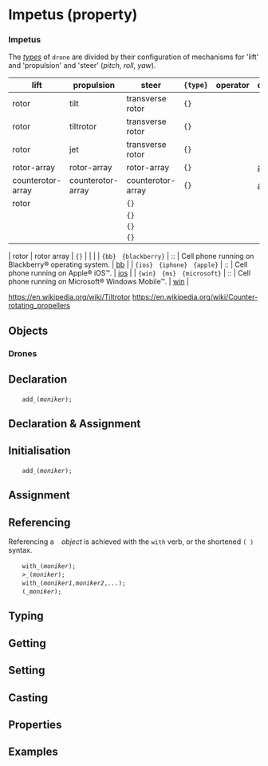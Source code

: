 # Impetus (property)

<a name="impetus"></a>
### Impetus
The [*types*]( ./type.md#drone) of `drone` are divided by their configuration of mechanisms for 'lift' and 'propulsion' and 'steer' (*pitch*, *roll*, *yaw*).

| lift | propulsion | steer | `{type}` | operator | description | API |
| --- | --- | --- | --- | --- | --- | -- |
| <a name=""></a> rotor | tilt | transverse rotor | `{}` |  | []() |
| <a name=""></a> rotor | tiltrotor | transverse rotor | `{}` |  | []() |
| <a name=""></a> rotor | jet | transverse rotor | `{}` |  | []() |
| <a name=""></a> rotor-array | rotor-array | rotor-array | `{}` |  | [a]() |
| <a name=""></a> counterotor-array | counterotor-array | counterotor-array | `{}` |  | [a]() |
| <a name=""></a> rotor |  | `{}` |  | []() |
| <a name=""></a>  | | `{}` |  | []() |
| <a name=""></a>  | | `{}` |  | []() |
| <a name=""></a>  | | `{}` |  | []() |

| <a name=""></a> rotor | rotor array | `{}` |  | []() |
| <a name="_blackberry"></a> `{bb}` &nbsp; `{blackberry}` | :: | Cell phone running on Blackberry&reg; operating system. | [bb](../../physic/prop/bb.md#blackberry) |
| <a name="_iOS"></a> `{ios}` &nbsp; `{iphone}` &nbsp; `{apple}` | :: | Cell phone running on Apple&reg; iOS&#8482;. | [ios](../../physic/prop/ios.md#cellphone) |
| <a name="_windows"></a> `{win}` &nbsp; `{ms}` &nbsp; `{microsoft}` | :: | Cell phone running on Microsoft&reg; Windows Mobile&#8482;. | [win](../../physic/prop/win_mobile.md#cellphone) |

https://en.wikipedia.org/wiki/Tiltrotor
https://en.wikipedia.org/wiki/Counter-rotating_propellers

## Objects

<a name="drones"></a>
### Drones


<a name="declare"></a>
## Declaration

&nbsp;&nbsp;&nbsp;&nbsp;&nbsp;&nbsp; `add_(`*`moniker`*`);`<br>

<a name="declare_assign"></a>
## Declaration & Assignment

<a name="initial"></a>
## Initialisation

&nbsp;&nbsp;&nbsp;&nbsp;&nbsp;&nbsp; `add_(`*`moniker`*`);`<br>

<a name="assign"></a>
## Assignment

<a name="reference"></a>
## Referencing
Referencing a ` ` *object* is achieved with the `with` verb, or the shortened `(`*` `*`)` syntax. 

&nbsp;&nbsp;&nbsp;&nbsp;&nbsp;&nbsp; `with_(`*`moniker`*`);`<br>
&nbsp;&nbsp;&nbsp;&nbsp;&nbsp;&nbsp; `>_(`*`moniker`*`);`<br>
&nbsp;&nbsp;&nbsp;&nbsp;&nbsp;&nbsp; `with_(`*`moniker1`*`,`*`moniker2`*`,`*`...`*`);`<br>
&nbsp;&nbsp;&nbsp;&nbsp;&nbsp;&nbsp; `(`*`_moniker`*`);`

<a name="type"></a>
## Typing

<a name="get"></a>
## Getting

<a name="set"></a>
## Setting

<a name="cast"></a>
## Casting

<a name="properties"></a>
## Properties

<a name="example"></a>
## Examples